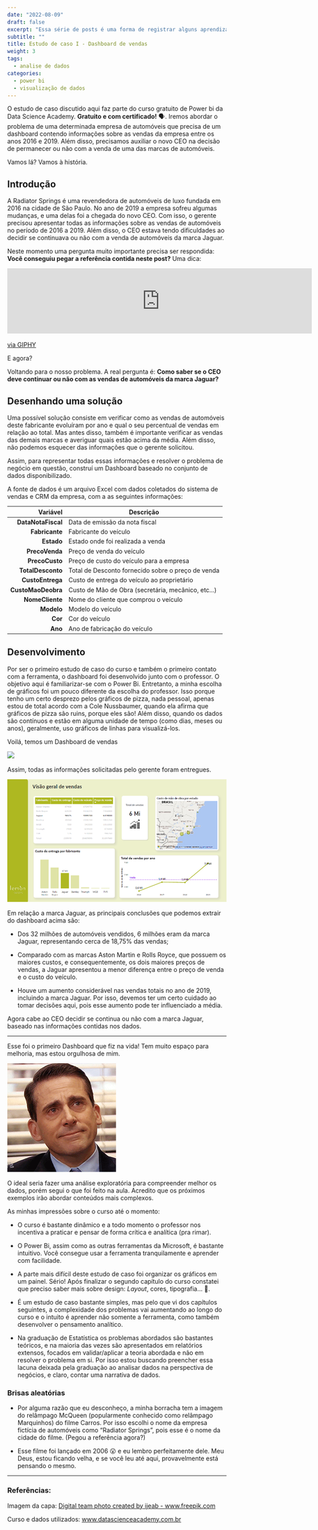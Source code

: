 ```yaml
---
date: "2022-08-09"
draft: false
excerpt: "Essa série de posts é uma forma de registrar alguns aprendizados na minha trajetória com analista de dados. Estou fazendo o curso de [Microsoft Power Bi](https://www.datascienceacademy.com.br/course/microsoft-power-bi-para-data-science) oferecido pela Data Science Academy.\n"
subtitle: ""
title: Estudo de caso I - Dashboard de vendas
weight: 3
tags:
  - analise de dados
categories:
  - power bi
  - visualização de dados
---
```


O estudo de caso discutido aqui faz parte do curso gratuito de Power bi da Data Science Academy. **Gratuito e com certificado!** 🗣️. Iremos abordar o problema de uma determinada empresa de automóveis que precisa de um dashboard contendo informações sobre as vendas da empresa entre os anos 2016 e 2019. Além disso, precisamos auxiliar o novo  CEO na decisão de permanecer ou não com a venda de uma das marcas de automóveis. 


Vamos lá? Vamos à história. 


## Introdução


A Radiator Springs é uma revendedora de automóveis de luxo fundada em 2016 na cidade de São Paulo. No ano de 2019 a empresa sofreu algumas mudanças, e uma delas foi a chegada do novo CEO. Com isso, o gerente precisou apresentar todas as informações sobre as vendas de automóveis no período de 2016 a 2019. Além disso, o CEO estava tendo dificuldades ao decidir se continuava ou não com a venda de automóveis da marca Jaguar.


Neste momento uma pergunta muito importante precisa ser respondida: **Você conseguiu pegar a referência contida neste post?** Uma dica:

<iframe src="https://giphy.com/embed/expSIcGXjZbe8" width="700" height="150" frameBorder="0" class="giphy-embed" allowFullScreen></iframe><p><a href="https://giphy.com/gifs/disneypixar-disney-pixar-expSIcGXjZbe8">via GIPHY</a></p>

E agora? 

Voltando para o nosso problema. A real pergunta é: **Como saber se o CEO deve continuar ou não com as vendas de automóveis da marca Jaguar?** 

## Desenhando uma solução

Uma possível solução consiste em verificar como as vendas de automóveis deste fabricante evoluíram por ano e qual o seu percentual de vendas em relação ao total. Mas antes disso, também é importante verificar as vendas das demais marcas e averiguar quais estão acima da média. Além disso, não podemos esquecer das informações que o gerente solicitou.

Assim, para representar todas essas informações e resolver o problema de negócio em questão, construí um Dashboard baseado no conjunto de dados disponibilizado.

A fonte de dados é um arquivo Excel com dados coletados do sistema de vendas e CRM da empresa, com a as seguintes informações:


| Variável | Descrição|
|---------:|----------|
| **DataNotaFiscal**|Data de emissão da nota fiscal |
| **Fabricante**    |Fabricante do veículo |
| **Estado**        |Estado onde foi realizada a venda |
|**PrecoVenda**     |Preço de venda do veículo|
|**PrecoCusto** | Preço de custo do veículo para a empresa|
|**TotalDesconto** | Total de Desconto fornecido sobre o preço de venda|
|**CustoEntrega** | Custo de entrega do veículo ao proprietário|
|**CustoMaoDeobra** | Custo de Mão de Obra (secretária, mecânico, etc...)|
|**NomeCliente** | Nome do cliente que comprou o veículo|
|**Modelo** | Modelo do veículo|
|**Cor** | Cor do veículo|
|**Ano** | Ano de fabricação do veículo|

## Desenvolvimento

Por ser o primeiro estudo de caso do curso e também o primeiro contato com a ferramenta, o dashboard foi desenvolvido junto com o professor. O objetivo aqui é familiarizar-se com o Power Bi. Entretanto, a minha escolha de gráficos foi um pouco diferente da escolha do professor. Isso porque tenho um certo desprezo pelos gráficos de pizza, nada pessoal, apenas estou de total acordo com a Cole Nussbaumer, quando ela afirma que gráficos de pizza são ruins, porque eles são! Além disso, quando os dados são contínuos e estão em alguma unidade de tempo (como dias, meses ou anos), geralmente, uso gráficos de linhas para visualizá-los.

Voilá, temos um Dashboard de vendas

<a href="dash-estudoDeCaso01.png">
<img src="dash-estudoDeCaso01.png">
</a>

Assim, todas as informações solicitadas pelo gerente foram entregues. 


<a href="dash1-estudoDeCaso01.png">
<img src="dash1-estudoDeCaso01.png">
</a>

 

Em relação a marca Jaguar, as principais conclusões que podemos extrair do dashboard acima são:

- Dos 32 milhões de automóveis vendidos, 6 milhões eram da marca Jaguar, representando cerca de 18,75% das vendas;

- Comparado com as marcas Aston Martin e Rolls Royce, que possuem os maiores custos, e consequentemente, os dois maiores preços de vendas, a Jaguar apresentou a menor diferença  entre o preço de venda e o custo do veículo.

- Houve um aumento considerável nas vendas totais no ano de 2019, incluindo a marca Jaguar. Por isso, devemos ter um certo cuidado ao tomar decisões aqui, pois esse aumento pode ter influenciado a média. 


Agora cabe ao CEO decidir se continua ou não com a marca Jaguar, baseado nas informações contidas nos dados. 


---
Esse foi o primeiro Dashboard que fiz na vida! Tem muito espaço para melhoria, mas estou orgulhosa de mim.

![](emocionada-cry.gif)

O ideal seria fazer uma análise exploratória para compreender melhor os dados, porém segui o que foi feito na aula. Acredito que os próximos exemplos irão abordar conteúdos mais complexos. 

As minhas impressões sobre o curso até o momento:

- O curso é bastante dinâmico e a todo momento o professor nos incentiva a praticar e pensar de forma crítica e analítica (pra rimar).

- O Power Bi, assim como as outras ferramentas da Microsoft, é bastante intuitivo. Você consegue usar a ferramenta tranquilamente e aprender com facilidade. 

- A parte mais difícil deste estudo de caso foi organizar os gráficos em um painel. Sério! Após finalizar o segundo capítulo do curso constatei que preciso saber mais sobre design: *Layout*, cores, tipografia… 🤯.

- É um estudo de caso bastante simples, mas pelo que vi dos capítulos seguintes, a complexidade dos problemas vai aumentando ao longo do curso e o intuito é aprender não somente a ferramenta, como também desenvolver o pensamento analítico. 


- Na graduação de Estatística os problemas abordados são bastantes teóricos, e na maioria das vezes são apresentados em relatórios extensos, focados em validar/aplicar a teoria abordada e não em resolver o problema em si. Por isso estou buscando preencher essa lacuna deixada pela graduação ao analisar dados na perspectiva de negócios, e claro, contar uma narrativa de dados. 

### Brisas aleatórias

- Por alguma razão que eu desconheço, a minha borracha tem a imagem do relâmpago McQueen (popularmente conhecido como relâmpago Marquinhos) do filme Carros. Por isso escolhi o nome da empresa fictícia de automóveis como “Radiator Springs”, pois esse é o nome da cidade do filme. (Pegou a referência agora?)

- Esse filme foi lançado em 2006 😮 e eu lembro perfeitamente dele. Meu Deus, estou ficando velha, e se você leu até aqui, provavelmente está pensando o mesmo. 
 


---
### Referências:
Imagem da capa: <a href="https://www.freepik.com/photos/digital-team">Digital team photo created by ijeab - www.freepik.com</a>

Curso e dados utilizados: <a href="https://www.datascienceacademy.com.br/">www.datascienceacademy.com.br</a>


